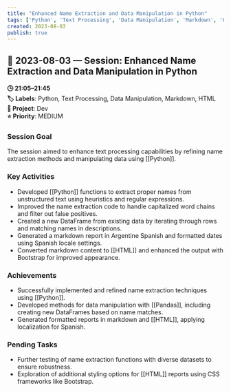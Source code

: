 ```yaml
---
title: "Enhanced Name Extraction and Data Manipulation in Python"
tags: ['Python', 'Text Processing', 'Data Manipulation', 'Markdown', 'HTML']
created: 2023-08-03
publish: true
---
```


## 📅 2023-08-03 — Session: Enhanced Name Extraction and Data Manipulation in Python

**🕒 21:05–21:45**  
**🏷️ Labels**: Python, Text Processing, Data Manipulation, Markdown, HTML  
**📂 Project**: Dev  
**⭐ Priority**: MEDIUM  


### Session Goal
The session aimed to enhance text processing capabilities by refining name extraction methods and manipulating data using [[Python]].

### Key Activities
- Developed [[Python]] functions to extract proper names from unstructured text using heuristics and regular expressions.
- Improved the name extraction code to handle capitalized word chains and filter out false positives.
- Created a new DataFrame from existing data by iterating through rows and matching names in descriptions.
- Generated a markdown report in Argentine Spanish and formatted dates using Spanish locale settings.
- Converted markdown content to [[HTML]] and enhanced the output with Bootstrap for improved appearance.

### Achievements
- Successfully implemented and refined name extraction techniques using [[Python]].
- Developed methods for data manipulation with [[Pandas]], including creating new DataFrames based on name matches.
- Generated formatted reports in markdown and [[HTML]], applying localization for Spanish.

### Pending Tasks
- Further testing of name extraction functions with diverse datasets to ensure robustness.
- Exploration of additional styling options for [[HTML]] reports using CSS frameworks like Bootstrap.

